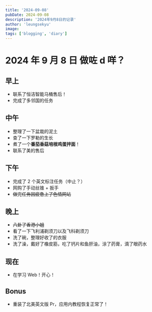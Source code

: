 ```yaml
---
title: '2024-09-08'
pubDate: 2024-09-08
description: '2024年9月8日的记录'
author: 'leungsekyu'
image:
tags: ['blogging', 'diary']
---
```


# 2024 年 9 月 8 日 做咗 d 咩？

## 早上

- 联系了恒洁智能马桶售后！
- 完成了多邻国的任务

## 中午

- 整理了一下盆栽的泥土
- 查了一下罗勒的生长
- 煮了一个**番茄香菇培根鸡蛋拌面**！
- 联系了美的售后

## 下午

- 完成了 2 个英文标注任务（中止？）
- 网购了手动丝锥 + 扳手
- ~~做完任务因疲惫上了色情网站~~

## 晚上

- ~~八卦了香港小姐~~
- 看了一下飞利浦剃须刀以及飞科剃须刀
- 洗了碗，整理好收了的衣服
- 洗了澡，戴好了橡皮筋，吃了钙片和鱼肝油，涂了药膏，滴了眼药水

## 现在

- 在学习 Web！开心！

## Bonus

- 重装了北美英文版 Pr，应用内教程恢复正常了！
